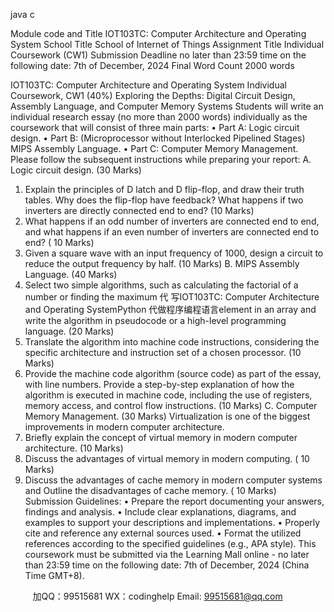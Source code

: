 java c

Module code and Title 
IOT103TC: Computer Architecture and Operating System 
School Title 
School of Internet of Things 
Assignment Title 
Individual Coursework (CW1) 
Submission Deadline 
no later than 23:59 time on the following date: 7th of December, 2024 
Final Word Count 
2000 words

IOT103TC: Computer Architecture and Operating System 
Individual Coursework, CW1 (40%) 
Exploring the Depths: Digital Circuit Design, Assembly Language, and Computer Memory Systems
Students    will    write    an      individual      research      essay      (no      more      than      2000      words)   individually as the coursework that will consist   of three   main   parts:
• Part A:   Logic circuit   design.
•          Part   B:   (Microprocessor without Interlocked   Pipelined   Stages)   MIPS   Assembly   Language.
•          Part   C:   Computer   Memory   Management.
Please follow the subsequent instructions while   preparing your   report:
A. Logic circuit design. (30 Marks) 
1.    Explain   the   principles   of   D   latch   and   D   flip-flop,   and   draw   their   truth   tables.   Why   does   the   flip-flop   have   feedback?   What   happens   if   two   inverters   are   directly connected end to   end?   (10   Marks)
2.   What   happens   if   an   odd   number   of   inverters   are   connected   end   to   end,   and   what   happens   if   an   even   number   of   inverters   are   connected   end   to   end? (   10   Marks)
3.    Given a square wave with an input frequency of 1000, design a circuit to reduce   the output frequency   by   half.   (10   Marks)
B. MIPS Assembly Language. (40 Marks) 
1.    Select two simple algorithms, such   as   calculating   the   factorial   of   a   number   or   finding    the      maximum    代 写IOT103TC: Computer Architecture and Operating SystemPython
代做程序编程语言element       in    an      array      and      write      the      algorithm         in   pseudocode or a   high-level   programming   language. (20   Marks)
2.   Translate the algorithm into machine code instructions, considering the specific   architecture and   instruction set of a chosen   processor.   (10   Marks)
3.    Provide   the   machine   code   algorithm   (source   code)   as   part   of the   essay,   with   line   numbers.   Provide   a   step-by-step   explanation   of   how   the   algorithm    is   executed in machine code, including the use   of   registers,   memory   access,   and   control flow   instructions. (10   Marks)
C. Computer Memory Management. (30 Marks) 
Virtualization   is one of the   biggest   improvements   in   modern computer architecture.
1.    Briefly explain the concept of   virtual memory in modern computer architecture.   (10   Marks)
2.    Discuss the advantages of virtual   memory   in   modern computing. (   10   Marks)
3.    Discuss   the   advantages   of   cache   memory   in   modern   computer   systems   and   Outline the disadvantages of   cache   memory. (   10   Marks)
Submission Guidelines: 
• Prepare the   report documenting your   answers, findings   and   analysis.
•            Include       clear       explanations,       diagrams,       and       examples      to      support      your   descriptions and   implementations.
• Properly   cite and   reference   any   external   sources   used.
•          Format the   utilized   references according to   the   specified   guidelines   (e.g.,   APA   style).
This   coursework   must   be   submitted   via   the   Learning   Mall   online   - no later than 23:59 time on the following date: 7th of December, 2024 (China Time GMT+8).

         
加QQ：99515681  WX：codinghelp  Email: 99515681@qq.com
